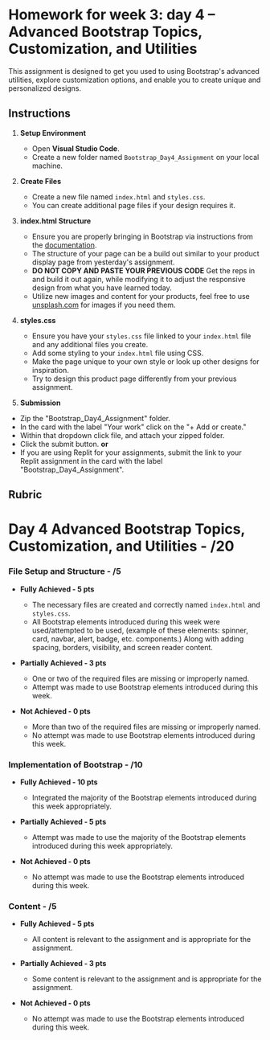 # Homework for week 3: day 4 – Advanced Bootstrap Topics, Customization, and Utilities

This assignment is designed to get you used to using Bootstrap's advanced utilities, explore customization options, and enable you to create unique and personalized designs.

## Instructions

1. **Setup Environment**

   - Open **Visual Studio Code**.
   - Create a new folder named `Bootstrap_Day4_Assignment` on your local machine.

2. **Create Files**

    - Create a new file named `index.html` and `styles.css`.
    - You can create additional page files if your design requires it.

3. **index.html Structure**

    - Ensure you are properly bringing in Bootstrap via instructions from the [documentation](https://getbootstrap.com/docs/5.3/getting-started/introduction/).
    - The structure of your page can be a build out similar to your product display page from yesterday's assignment.
    - **DO NOT COPY AND PASTE YOUR PREVIOUS CODE** Get the reps in and build it out again, while modifying it to adjust the responsive design from what you have learned today.
    - Utilize new images and content for your products, feel free to use [unsplash.com](https://unsplash.com/) for images if you need them.

4. **styles.css**

    - Ensure you have your `styles.css` file linked to your `index.html` file and any additional files you create.
    - Add some styling to your `index.html` file using CSS.
    - Make the page unique to your own style or look up other designs for inspiration.
    - Try to design this product page differently from your previous assignment.

5. **Submission** 

- Zip the "Bootstrap_Day4_Assignment" folder.
- In the card with the label "Your work" click on the "+ Add or create."
- Within that dropdown click file, and attach your zipped folder.
- Click the submit button.
    **or**
- If you are using Replit for your assignments, submit the link to your Replit assignment in the card with the label "Bootstrap_Day4_Assignment".

## Rubric

# Day 4 Advanced Bootstrap Topics, Customization, and Utilities - /20

### File Setup and Structure - /5

- **Fully Achieved - 5 pts**
  - The necessary files are created and correctly named `index.html` and `styles.css`.
  - All Bootstrap elements introduced during this week were used/attempted to be used, (example of these elements: spinner, card, navbar, alert, badge, etc. components.) Along with adding spacing, borders, visibility, and screen reader content.

- **Partially Achieved - 3 pts**
  - One or two of the required files are missing or improperly named.
  - Attempt was made to use Bootstrap elements introduced during this week.

- **Not Achieved - 0 pts**
  - More than two of the required files are missing or improperly named.
  - No attempt was made to use Bootstrap elements introduced during this week.

### Implementation of Bootstrap - /10

- **Fully Achieved - 10 pts**
  - Integrated the majority of the Bootstrap elements introduced during this week appropriately.

- **Partially Achieved - 5 pts**
  - Attempt was made to use the majority of the Bootstrap elements introduced during this week appropriately.

- **Not Achieved - 0 pts**
  - No attempt was made to use the Bootstrap elements introduced during this week.

### Content - /5

- **Fully Achieved - 5 pts**
  - All content is relevant to the assignment and is appropriate for the assignment.

- **Partially Achieved - 3 pts**
  - Some content is relevant to the assignment and is appropriate for the assignment.

- **Not Achieved - 0 pts**
  - No attempt was made to use the Bootstrap elements introduced during this week.